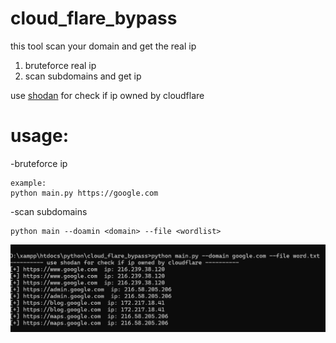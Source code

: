 # cloud_flare_bypass
<p>this tool scan your domain and get the real ip</p>

1. bruteforce real ip 
2. scan subdomains and get ip 

use <a href="https://www.shodan.io/">shodan</a> for check if ip owned by cloudflare

# usage:
-bruteforce ip
    
    example:
    python main.py https://google.com 

-scan subdomains
    
    python main --doamin <domain> --file <wordlist>
    
<img src=img/run.jpg>

